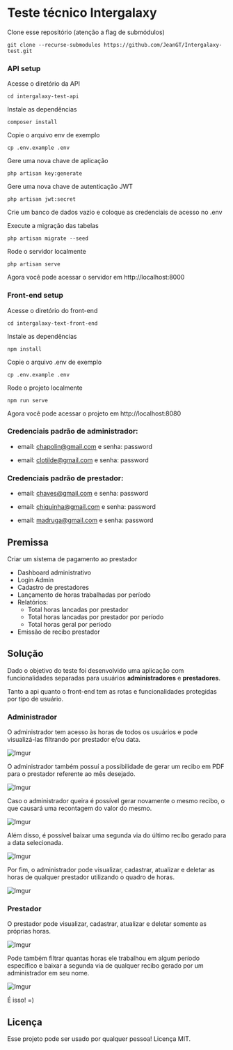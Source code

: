 # Teste técnico Intergalaxy

Clone esse repositório (atenção a flag de submódulos)

    git clone --recurse-submodules https://github.com/JeanGT/Intergalaxy-test.git
    
### API setup

Acesse o diretório da API

    cd intergalaxy-test-api

Instale as dependências

    composer install

Copie o arquivo env de exemplo

    cp .env.example .env

Gere uma nova chave de aplicação

    php artisan key:generate

Gere uma nova chave de autenticação JWT

    php artisan jwt:secret

Crie um banco de dados vazio e coloque as credenciais de acesso no .env

Execute a migração das tabelas

    php artisan migrate --seed

Rode o servidor localmente

    php artisan serve

Agora você pode acessar o servidor em http://localhost:8000

### Front-end setup

Acesse o diretório do front-end

    cd intergalaxy-text-front-end
    
Instale as dependências

    npm install
    
Copie o arquivo .env de exemplo

    cp .env.example .env

Rode o projeto localmente
  
    npm run serve

Agora você pode acessar o projeto em http://localhost:8080

### Credenciais padrão de administrador:
- email: chapolin@gmail.com e senha: password
    
- email: clotilde@gmail.com e senha: password

### Credenciais padrão de prestador:
- email: chaves@gmail.com e senha: password

- email: chiquinha@gmail.com e senha: password

- email: madruga@gmail.com e senha: password

## Premissa

Criar um sistema de pagamento ao prestador
- Dashboard administrativo
- Login Admin
- Cadastro de prestadores
- Lançamento de horas trabalhadas por período
- Relatórios:
  - Total horas lancadas por prestador
  - Total horas lancadas por prestador por período 
  - Total horas geral por período
- Emissão de recibo prestador

## Solução

Dado o objetivo do teste foi desenvolvido uma aplicação com funcionalidades separadas para usuários **administradores** e **prestadores**.

Tanto a api quanto o front-end tem as rotas e funcionalidades protegidas por tipo de usuário.

### Administrador

O administrador tem acesso às horas de todos os usuários e pode visualizá-las filtrando por prestador e/ou data.

![Imgur](https://i.imgur.com/qbCQ2JX.gif)

O administrador também possuí a possibilidade de gerar um recibo em PDF para o prestador referente ao mês desejado.

![Imgur](https://i.imgur.com/wC1ySld.gif)

Caso o administrador queira é possível gerar novamente o mesmo recibo, o que causará uma recontagem do valor do mesmo.

![Imgur](https://i.imgur.com/nGdSZfr.gif)

Além disso, é possível baixar uma segunda via do último recibo gerado para a data selecionada.

![Imgur](https://i.imgur.com/IyMTJio.gif)

Por fim, o administrador pode visualizar, cadastrar, atualizar e deletar as horas de qualquer prestador utilizando o quadro de horas.

![Imgur](https://i.imgur.com/1WJSwsb.gif)

### Prestador

O prestador pode visualizar, cadastrar, atualizar e deletar somente as próprias horas.

![Imgur](https://i.imgur.com/tykP1wh.gif)

Pode também filtrar quantas horas ele trabalhou em algum período específico e baixar a segunda via de qualquer recibo gerado por um administrador em seu nome.

![Imgur](https://i.imgur.com/GtWPX7V.gif)

É isso! =)

## Licença
Esse projeto pode ser usado por qualquer pessoa! Licença MIT.
